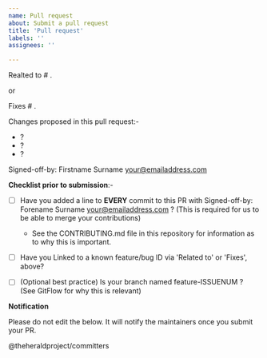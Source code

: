 ```yaml
---
name: Pull request
about: Submit a pull request
title: 'Pull request'
labels: ''
assignees: ''

---
```


Realted to # .

or

Fixes # .

Changes proposed in this pull request:-
- ?
- ?
- ?

Signed-off-by: Firstname Surname <your@emailaddress.com>

**Checklist prior to submission**:-

- [ ] Have you added a line to **EVERY** commit to this PR with Signed-off-by: Forename Surname <your@emailaddress.com> ? (This is required for us to be able to merge your contributions)
   - See the CONTRIBUTING.md file in this repository for information as to why this is important.
- [ ] Have you Linked to a known feature/bug ID via 'Related to' or 'Fixes', above?
- [ ] (Optional best practice) Is your branch named feature-ISSUENUM ? (See GitFlow for why this is relevant)


**Notification**

Please do not edit the below. It will notify the maintainers once you submit your PR.

@theheraldproject/committers